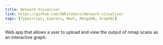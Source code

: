 ```yaml
---
title: Network Visualiser
link: https://github.com/SWhitehorn/Network-visualiser
tags: [Typescript, Express, Next, MongoDB, GraphQL]
---
```

Web app that allows a user to upload and view the output of nmap scans as an interactive graph.
